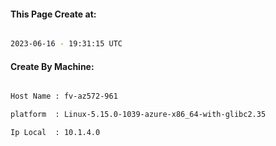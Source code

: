 
   
#### This Page Create at:

```bash

2023-06-16 - 19:31:15 UTC

```

#### Create By Machine:

```bash

Host Name : fv-az572-961

platform  : Linux-5.15.0-1039-azure-x86_64-with-glibc2.35

Ip Local  : 10.1.4.0

```

